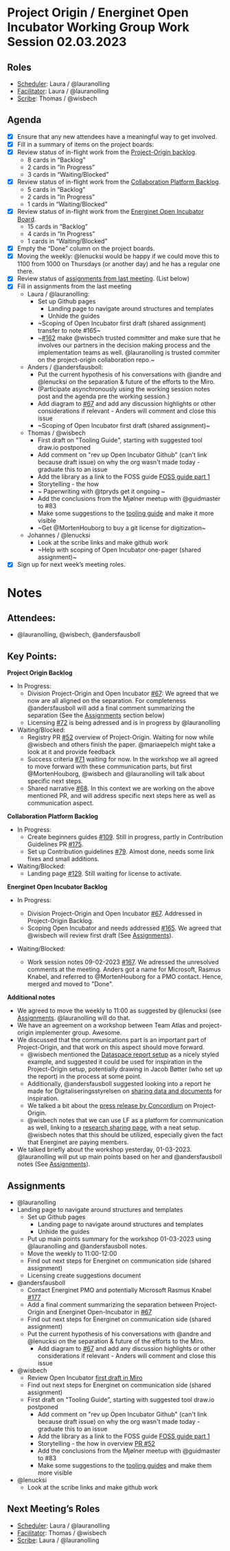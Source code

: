 # Project Origin / Energinet Open Incubator Working Group Work Session 02.03.2023

## Roles
- [Scheduler]: Laura / @lauranolling 
- [Facilitator]: Laura / @lauranolling
- [Scribe]: Thomas / @wisbech 

## Agenda
- [x] Ensure that any new attendees have a meaningful way to get involved.
- [x] Fill in a summary of items on the project boards:
- [x] Review status of in-flight work from the [Project-Origin backlog](https://github.com/orgs/project-origin/projects/6/views/1).
  - 8 cards in “Backlog” 
  - 2 cards in “In Progress” 
  - 3 cards in “Waiting/Blocked”
- [x] Review status of in-flight work from the [Collaboration Platform Backlog](https://github.com/orgs/project-origin/projects/2/views/1).
  - 5 cards in “Backlog” 
  - 2 cards in “In Progress” 
  - 1 cards in “Waiting/Blocked” 
- [x] Review status of in-flight work from the [Energinet Open Incubator Board](https://github.com/orgs/project-origin/projects/11/views/2).
  - 15 cards in “Backlog” 
  - 4 cards in “In Progress” 
  - 1 cards in “Waiting/Blocked”
- [x] Empty the “Done” column on the project boards.
- [x] Moving the weekly: @lenucksi would be happy if we could move this to 1100 from 1000 on Thursdays (or another day) and he has a regular one there.
- [x] Review status of [assignments from last meeting](https://github.com/project-origin/origin-collaboration/blob/main/meeting-minutes/project-origin-working-session-02-02-2023.md). (List below)
- [x] Fill in assignments from the last meeting
  - Laura / @lauranolling:
    - Set up Github pages
        - Landing page to navigate around structures and templates
        - Unhide the guides
    - ~Scoping of Open Incubator first draft (shared assignment) transfer to note #165~
    - ~[#162](https://github.com/project-origin/origin-collaboration/issues/162) make @wisbech trusted committer and make sure that he involves our partners in the decision making process and the implementation teams as well. @lauranolling is trusted commiter on the project-origin collaboration repo.~
  - Anders / @andersfausboll:
    - Put the current hypothesis of his conversations with @andre and @lenucksi on the separation & future of the efforts to the Miro.  
    - (Participate asynchronously using the working session notes post and the agenda pre the working session.)
    - Add diagram to [#67](https://github.com/project-origin/origin-collaboration/issues/67) and add any discussion highlights or other considerations if relevant - Anders will comment and close this issue
    - ~Scoping of Open Incubator first draft (shared assignment)~
  - Thomas / @wisbech 
    - First draft on "Tooling Guide", starting with suggested tool draw.io  postponed 
    - Add comment on "rev up Open Incubator Github" (can't link because draft issue) on why the org wasn't made today - graduate this to an issue
    - Add the library as a link to the FOSS guide [FOSS guide part 1](https://github.com/orgs/project-origin/projects/11/views/1?pane=issue&itemId=19492319)
    - Storytelling - the how
    - ~ Paperwriting with @tpryds get it ongoing  ~
    - Add the conclusions from the Mjølner meetup with @guidmaster to #83 
    - Make some suggestions to the [tooling guide](https://github.com/project-origin/origin-collaboration/tree/main/guides) and make it more visible
    - ~Get @MortenHouborg to buy a git license for digitization~
  - Johannes / @lenucksi
    - Look at the scribe links and make github work 
    - ~Help with scoping of Open Incubator one-pager (shared assignment)~
- [x] Sign up for next week’s meeting roles.

# Notes

## Attendees:
- @lauranolling, @wisbech, @andersfausboll 

## Key Points:

**Project Origin Backlog**
- In Progress:
    - Division Project-Origin and Open Incubator [#67](https://github.com/project-origin/origin-collaboration/issues/67): We agreed that we now are all aligned on the separation. For completeness @andersfausboll will add a final comment summarizing the separation (See the [Assignments](#assignments) section below)
    - Licensing [#72](https://github.com/project-origin/origin-collaboration/issues/72) is being adressed and is in progress by @lauranolling 
- Waiting/Blocked:
    - Registry PR [#52](https://github.com/project-origin/registry/pull/52) overview of Project-Origin. Waiting for now while @wisbech and others finish the paper. @mariaepelch might take a look at it and provide feedback
    - Success criteria [#71](https://github.com/project-origin/origin-collaboration/issues/71) waiting for now. In the workshop we all agreed to move forward with these communication parts, but first @MortenHouborg, @wisbech and @lauranolling will talk about specific next steps. 
    - Shared narrative [#68](https://github.com/project-origin/origin-collaboration/issues/68). In this context we are working on the above mentioned PR, and will address specific next steps here as well as communication aspect. 
    
**Collaboration Platform Backlog** 
- In Progress:
    - Create beginners guides [#109](https://github.com/project-origin/origin-collaboration/issues/109). Still in progress, partly in Contribution Guidelines PR [#175](https://github.com/project-origin/origin-collaboration/pull/175). 
    - Set up Contribution guidelines [#79](https://github.com/project-origin/origin-collaboration/issues/79). Almost done, needs some link fixes and small additions.
- Waiting/Blocked:
    - Landing page [#129](https://github.com/project-origin/origin-collaboration/issues/129). Still waiting for license to activate. 

**Energinet Open Incubator Backlog**
- In Progress:
    - Division Project-Origin and Open Incubator [#67](https://github.com/project-origin/origin-collaboration/issues/67). Addressed in Project-Origin Backlog.
    - Scoping Open Incubator and needs addressed [#165](https://github.com/project-origin/origin-collaboration/issues/165). We agreed that @wisbech will review first draft (See [Assignments](#assignments)).
    
- Waiting/Blocked:
    - Work session notes 09-02-2023 [#167](https://github.com/project-origin/origin-collaboration/pull/167). We adressed the unresolved comments at the meeting. Anders got a name for Microsoft, Rasmus Knabel, and referred to @MortenHouborg for a PMO contact. Hence, merged and moved to "Done".
    

**Additional notes**
- We agreed to move the weekly to 11:00 as suggested by @lenucksi (see [Assignments](#assignments). @lauranolling will do that.
- We have an agreement on a workshop between Team Atlas and project-origin implementer group. Awesome.
- We discussed that the communications part is an important part of Project-Origin, and that work on this aspect should move forward. 
    - @wisbech mentioned the [Dataspace report setup](https://rapport.dataspaces.dk/intro) as a nicely styled example, and suggested it could be used for inspiration in the Project-Origin setup, potentially drawing in Jacob Bøtter (who set up the report) in the process at some point. 
    - Additionally, @andersfausboll suggested looking into a report he made for Digitaliseringsstyrelsen on [sharing data and documents](https://arkitektur.digst.dk/node/1097) for inspiration. 
    -  We talked a bit about the [press release by Concordium](https://via.ritzau.dk/pressemeddelelse/concordium-blockchain-bidrager-til-energinets-nye-gronne-energicertifikat-platform?publisherId=13561402&releaseId=13670905) on Project-Origin. 
    -  @wisbech notes that we can use LF as a platform for communication as well, linking to a [research sharing page](https://www.linuxfoundation.org/research), with a neat setup. @wisbech notes that this should be utilized, especially given the fact that Energinet are paying members.  
- We talked briefly about the workshop yesterday, 01-03-2023. @lauranolling will put up main points based on her and @andersfausboll notes (See [Assignments](#assignments)). 
## Assignments
- @lauranolling 
- Landing page to navigate around structures and templates
    - Set up Github pages
        - Landing page to navigate around structures and templates
        - Unhide the guides
    - Put up main points summary for the workshop 01-03-2023 using @lauranolling and @andersfausboll notes. 
    - Move the weekly to 11:00-12:00 
    - Find out next steps for Energinet on communication side (shared assignment)
    - Licensing create suggestions document
- @andersfausboll 
  - Contact Energinet PMO and potentially Microsoft Rasmus Knabel [#177](https://github.com/project-origin/origin-collaboration/issues/177)
  - Add a final comment summarizing the separation between Project-Origin and Energinet Open-Incubator in [#67](https://github.com/project-origin/origin-collaboration/issues/67)
  - Find out next steps for Energinet on communication side (shared assignment)
  - Put the current hypothesis of his conversations with @andre and @lenucksi on the separation & future of the efforts to the Miro. 
    - Add diagram to [#67](https://github.com/project-origin/origin-collaboration/issues/67) and add any discussion highlights or other considerations if relevant - Anders will comment and close this issue
- @wisbech 
  - Review Open Incubator [first draft in Miro](https://miro.com/app/board/uXjVP3As-l8=/?moveToWidget=3458764545498972526&cot=14)
  - Find out next steps for Energinet on communication side (shared assignment)
  - First draft on "Tooling Guide", starting with suggested tool draw.io  postponed 
    - Add comment on "rev up Open Incubator Github" (can't link because draft issue) on why the org wasn't made today - graduate this to an issue
    - Add the library as a link to the FOSS guide [FOSS guide part 1](https://github.com/orgs/project-origin/projects/11/views/1?pane=issue&itemId=19492319)
    - Storytelling - the how in overview [PR #52](https://github.com/project-origin/registry/pull/52)
    - Add the conclusions from the Mjølner meetup with @guidmaster to #83 
    - Make some suggestions to the [tooling guides](https://github.com/project-origin/origin-collaboration/tree/main/docs/github_guides) and make them more visible
- @lenucksi 
  - Look at the scribe links and make github work 
  

## Next Meeting’s Roles
- [Scheduler]:  Laura / @lauranolling 
- [Facilitator]:  Thomas / @wisbech 
- [Scribe]: Laura / @lauranolling 


<!-- anchorlink style use -->

[Project board Project-Origin]: https://github.com/orgs/project-origin/projects/6/views/2
[Project board Collaboration Platform]: https://github.com/orgs/project-origin/projects/2/views/1
[Project board Energinet Open Incubator]: https://github.com/orgs/project-origin/projects/11

[Scheduler]: https://github.com/project-origin/origin-collaboration/blob/main/docs/guidelines/roles.md#scheduler
[Facilitator]: https://github.com/project-origin/origin-collaboration/blob/main/docs/guidelines/roles.md#facilitator
[Scribe]: https://github.com/project-origin/origin-collaboration/blob/main/docs/guidelines/roles.md#scribe
